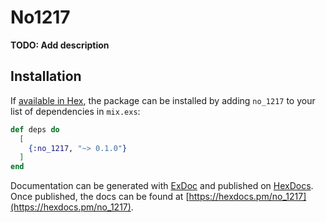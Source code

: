 # No1217

**TODO: Add description**

## Installation

If [available in Hex](https://hex.pm/docs/publish), the package can be installed
by adding `no_1217` to your list of dependencies in `mix.exs`:

```elixir
def deps do
  [
    {:no_1217, "~> 0.1.0"}
  ]
end
```

Documentation can be generated with [ExDoc](https://github.com/elixir-lang/ex_doc)
and published on [HexDocs](https://hexdocs.pm). Once published, the docs can
be found at [https://hexdocs.pm/no_1217](https://hexdocs.pm/no_1217).

